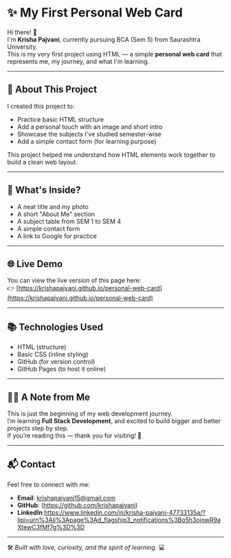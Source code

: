 # ✨ My First Personal Web Card

Hi there! 👋  
I'm **Krisha Pajvani**, currently pursuing BCA (Sem 5) from Saurashtra University.  
This is my very first project using HTML — a simple **personal web card** that represents me, my journey, and what I'm learning.

---

## 🌸 About This Project

I created this project to:
- Practice basic HTML structure
- Add a personal touch with an image and short intro
- Showcase the subjects I've studied semester-wise
- Add a simple contact form (for learning purpose)

This project helped me understand how HTML elements work together to build a clean web layout.

---

## 🧩 What's Inside?

- A neat title and my photo
- A short "About Me" section
- A subject table from SEM 1 to SEM 4
- A simple contact form
- A link to Google for practice

---

## 🌐 Live Demo

You can view the live version of this page here:  
👉 [https://krishapajvani.github.io/personal-web-card](https://krishapajvani.github.io/personal-web-card)

---

## 📚 Technologies Used

- HTML (structure)
- Basic CSS (inline styling)
- GitHub (for version control)
- GitHub Pages (to host it online)

---

## 🙋‍♀️ A Note from Me

This is just the beginning of my web development journey.  
I’m learning **Full Stack Development**, and excited to build bigger and better projects step by step.  
If you’re reading this — thank you for visiting! 💖

---

## 📬 Contact

Feel free to connect with me:

- **Email**: krishapajvani15@gmail.com  
- **GitHub**: (https://github.com/krishapajvani)  
- **LinkedIn**:https://www.linkedin.com/in/krisha-pajvani-47733135a/?lipi=urn%3Ali%3Apage%3Ad_flagship3_notifications%3Bo5h3ojowR9aXtewC3fMf7g%3D%3D

---

🛠️ *Built with love, curiosity, and the spirit of learning.* 💻
